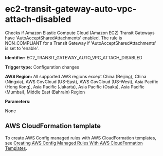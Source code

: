 # ec2\-transit\-gateway\-auto\-vpc\-attach\-disabled<a name="ec2-transit-gateway-auto-vpc-attach-disabled"></a>

Checks if Amazon Elastic Compute Cloud \(Amazon EC2\) Transit Gateways have 'AutoAcceptSharedAttachments' enabled\. The rule is NON\_COMPLIANT for a Transit Gateway if 'AutoAcceptSharedAttachments' is set to 'enable'\. 

**Identifier:** EC2\_TRANSIT\_GATEWAY\_AUTO\_VPC\_ATTACH\_DISABLED

**Trigger type:** Configuration changes

**AWS Region:** All supported AWS regions except China \(Beijing\), China \(Ningxia\), AWS GovCloud \(US\-East\), AWS GovCloud \(US\-West\), Asia Pacific \(Hong Kong\), Asia Pacific \(Jakarta\), Asia Pacific \(Osaka\), Asia Pacific \(Mumbai\), Middle East \(Bahrain\) Region

**Parameters:**

None  

## AWS CloudFormation template<a name="w79aac11c32c17b7d217c15"></a>

To create AWS Config managed rules with AWS CloudFormation templates, see [Creating AWS Config Managed Rules With AWS CloudFormation Templates](aws-config-managed-rules-cloudformation-templates.md)\.